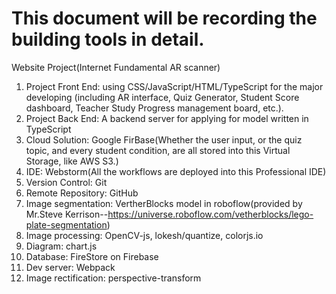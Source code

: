 # This document will be recording the building tools in detail.

Website Project(Internet Fundamental AR scanner)

1. Project Front End: using CSS/JavaScript/HTML/TypeScript for the major developing 
(including AR interface, Quiz Generator, Student Score dashboard, Teacher Study Progress management board, etc.).
2. Project Back End: A backend server for applying for model written in TypeScript
3. Cloud Solution: Google FirBase(Whether the user input, or the quiz topic, and every student condition, are all 
 stored into this Virtual Storage, like AWS S3.)
4. IDE: Webstorm(All the workflows are deployed into this Professional IDE)
5. Version Control: Git
6. Remote Repository: GitHub  
7. Image segmentation: VertherBlocks model in roboflow(provided by Mr.Steve Kerrison--https://universe.roboflow.com/vetherblocks/lego-plate-segmentation)
8. Image processing: OpenCV-js, lokesh/quantize, colorjs.io
9. Diagram: chart.js
10. Database: FireStore on Firebase
11. Dev server: Webpack
12. Image rectification: perspective-transform
